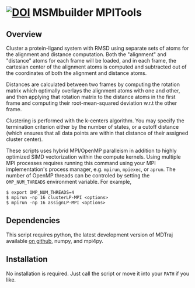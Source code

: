 [![DOI](https://zenodo.org/badge/9890/cxhernandez/msmbuilderMPITools.svg)](http://dx.doi.org/10.5281/zenodo.14963)
MSMbuilder MPITools
=============
## Overview
Cluster a protein-ligand system with RMSD using separate sets of atoms for the
alignment and distance computation. Both the "alignment" and "distance" atoms
for each frame will be loaded, and in each frame, the cartesian center of the
alignment atoms is computed and subtracted out of the coordinates of both the
alignment and distance atoms.

Distances are calculated between two frames by computing the rotation matrix
which optimally overlays the alignment atoms with one and other, and then
applying that rotation matrix to the distance atoms in the first frame and
computing their root-mean-squared deviation w.r.t the other frame.

Clustering is performed with the k-centers algorithm. You may specify the
termination criterion either by the number of states, or a cutoff distance
(which ensures that all data points are within that distance of their assigned
cluster center).

These scripts uses hybrid MPI/OpenMP paralleism in addition to highly optimized
SIMD vectorization within the compute kernels. Using multiple MPI processes
requires running this command using your MPI implementation's process manager,
e.g. `mpirun`, `mpiexec`, or `aprun`. The number of OpenMP threads can be
controled by setting the `OMP_NUM_THREADS` environment variable. For example,

```
$ export OMP_NUM_THREADS=4
$ mpirun -np 16 clusterLP-MPI <options>
$ mpirun -np 16 assignLP-MPI <options>
```

## Dependencies
This script requires python, the latest development version of MDTraj available
[on github](https://github.com/rmcgibbo/mdtraj), numpy, and mpi4py.

## Installation
No installation is required. Just call the script or move it into your `PATH`
if you like.
